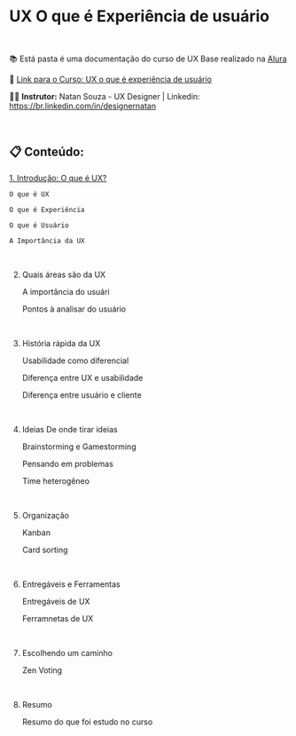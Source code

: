 # UX O que é Experiência de usuário

<br>

📚 Está pasta é uma documentação do curso de UX Base realizado na [Alura](https://www.alura.com.br) 

🔗 [Link para o Curso: UX o que é experiência de usuário](https://www.alura.com.br/curso-online-ux-base) 

👨‍🏫  **Instrutor:** Natan Souza - UX Designer | Linkedin: https://br.linkedin.com/in/designernatan

<br>

## 📋 Conteúdo: 

[1. Introdução: O que é UX?](https://github.com/RobsonVinicius/UX-Design/blob/main/UX%20o%20que%20%C3%A9%20experi%C3%AAncia%20de%20usu%C3%A1rio/1.%20O%20que%20%C3%A9%20UX.md)

    O que é UX
  
    O que é Experiência
  
    O que é Usuário 
  
    A Importância da UX

<br>

2. Quais áreas são da UX
    
    A importância do usuári
    
    Pontos à analisar do usuário

<br>

3. História rápida da UX
  
    Usabilidade como diferencial
      
    Diferença entre UX e usabilidade
  
    Diferença entre usuário e cliente

<br>

4. Ideias
    De onde tirar ideias
    
    Brainstorming e Gamestorming
    
    Pensando em problemas
    
    Time heterogêneo

<br>

5. Organização

    Kanban
  
    Card sorting 
  
<br>

6. Entregáveis e Ferramentas
    
    Entregáveis de UX 
    
    Ferramnetas de UX
    
<br>

7. Escolhendo um caminho
    
    Zen Voting

<br>

8. Resumo 
    
    Resumo do que foi estudo no curso

